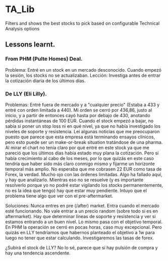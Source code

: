 # TA_Lib
Filters and shows the best stocks to pick based on configurable Technical Analysis options

## Lessons learnt.

### From PHM (Pulte Homes) Deal.

Problema: Entré en un stock en un mercado desconocido. Cuando empezó la sesión, los stocks no se actualizaban.
Lección: Investiga antes de entrar la cotización diaria de los últimos días.

### De LLY (Eli Lilly).

Problemas:
Entré fuera de mercado y a "cualquier precio" (Estaba a 433 y entré con orden limitada a 440). 
Mi orden se cerró por 436,86, justo al inicio, y a partir de entonces cayó hasta por debajo de 430, anotando pérdidas instantáneas de 100 EUR.
Cuando el stock empezó a bajar, no sabía si poner un stop loss ni en qué nivel, ya que no había investigado los niveles de soporte y resistencia.
Leí algunas noticias que me preocuparon puesto que parece que esta empresa está terminando ensayos clínicos, pero esto puede ser un make-or-break situation tratándose de una pharma.
Al mirar el chart no tenía claro por qué entré en este stock ya que me pareció que los últimos días había estado muy plana la cotización. Pero sí había crecimiento al cabo de los meses, por lo que quizás en este caso tendría que haber sido más claro conmigo mismo y fijarme un horizonte temporal más amplio.
No esperaba que me cobrasen 22 EUR como tasa de Forex, la verdad.
Mucho ojo con las órdenes limitadas. Algo ha fallado aquí, y hay que analizarlo. Mientras eso no se resuelve (y es importante resolverlo porque yo no podré estar vigilando los stocks permanentemente, no es la idea que tengo) hay que estar muy pendiente. Intuyo que el problema tiene algo que ver con el pre-aftermarket.


Soluciones:
Nunca entres en pre (/after) market. Entra cuando el mercado esté funcionando.
No vale entrar a un precio random (sobre todo si es en aftermarket). Hay que determinar líneas de soporte y resistencia y ver si estamos entrando a un buen nivel.
Lo mismo pasa con el objetivo temporal. En PHM la operación se cerró en pocas horas, caso muy excepcional. Pero quizás en LLY tendríamos que habernos planteado el objetivo a 1w para luego no tener que estar calculando.
Investigaremos las tasas de forex.

¿Subirá el stock de LLY? No lo sé, parece que sí hay pulsión de compra y hay una tendencia ascendente.